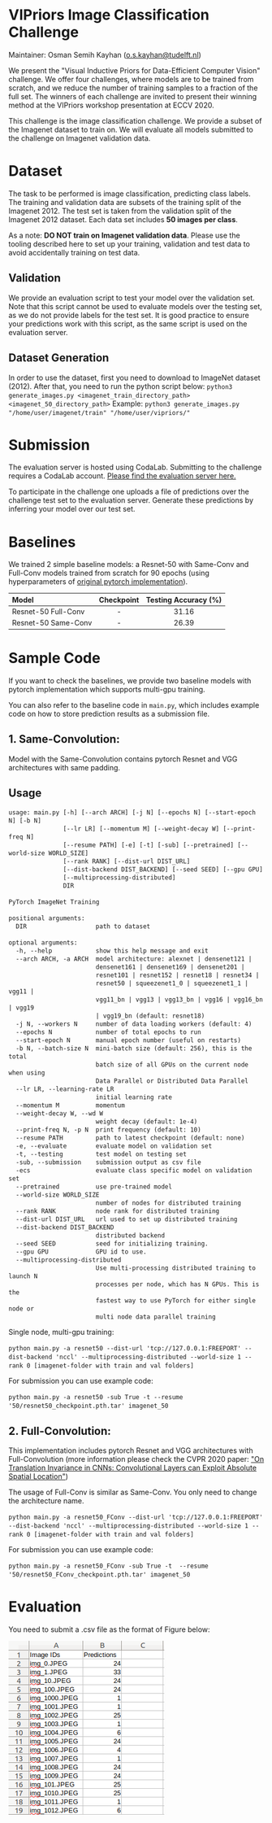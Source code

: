 # VIPriors Image Classification Challenge

Maintainer: Osman Semih Kayhan (o.s.kayhan@tudelft.nl)

We present the "Visual Inductive Priors for Data-Efficient Computer Vision" challenge. We offer four challenges, where models are to be trained from scratch, and we reduce the number of training samples to a fraction of the full set. The winners of each challenge are invited to present their winning method at the VIPriors workshop presentation at ECCV 2020.

This challenge is the image classification challenge. We provide a subset of the Imagenet dataset to train on. We will evaluate all models submitted to the challenge on Imagenet validation data.

# Dataset

The task to be performed is image classification, predicting class labels. The training and validation data are subsets of the training split of the Imagenet 2012. The test set is taken from the validation split of the Imagenet 2012 dataset. Each data set includes **50 images per class**.

As a note: **DO NOT train on Imagenet validation data**. Please use the tooling described here to set up your training, validation and test data to avoid accidentally training on test data.


## Validation

We provide an evaluation script to test your model over the validation set. Note that this script cannot be used to evaluate models over the testing set, as we do not provide labels for the test set. It is good practice to ensure your predictions work with this script, as the same script is used on the evaluation server.

## Dataset Generation

In order to use the dataset, first you need to download to ImageNet dataset (2012). After that, you need to run the python script below: 
`python3 generate_images.py <imagenet_train_directory_path> <imagenet_50_directory_path>`
Example:
`python3 generate_images.py "/home/user/imagenet/train" "/home/user/vipriors/"`

# Submission

The evaluation server is hosted using CodaLab. Submitting to the challenge requires a CodaLab account.
[
Please find the evaluation server here.](https://competitions.codalab.org/competitions/23713)

To participate in the challenge one uploads a file of predictions over the challenge test set to the evaluation server. Generate these predictions by inferring your model over our test set. 

# Baselines

We trained 2 simple baseline models: a Resnet-50 with Same-Conv and Full-Conv models trained from scratch for 90 epochs (using hyperparameters of [original pytorch implementation](https://github.com/pytorch/examples/tree/master/imagenet)).

|        Model        | Checkpoint | Testing Accuracy (%) |
|:--------------------|:----------:|:--------------------:|
| Resnet-50 Full-Conv |      -     |         31.16        |
| Resnet-50 Same-Conv |      -     |         26.39        |

# Sample Code
If you want to check the baselines, we provide two baseline models with pytorch implementation which supports multi-gpu training.

You can also refer to the baseline code in `main.py`, which includes example code on how to store prediction results as a submission file.

## 1. Same-Convolution:

Model with the Same-Convolution contains pytorch Resnet and VGG architectures with same padding. 

## Usage
```
usage: main.py [-h] [--arch ARCH] [-j N] [--epochs N] [--start-epoch N] [-b N]
               [--lr LR] [--momentum M] [--weight-decay W] [--print-freq N]
               [--resume PATH] [-e] [-t] [-sub] [--pretrained] [--world-size WORLD_SIZE]
               [--rank RANK] [--dist-url DIST_URL]
               [--dist-backend DIST_BACKEND] [--seed SEED] [--gpu GPU]
               [--multiprocessing-distributed]
               DIR

PyTorch ImageNet Training

positional arguments:
  DIR                   path to dataset

optional arguments:
  -h, --help            show this help message and exit
  --arch ARCH, -a ARCH  model architecture: alexnet | densenet121 |
                        densenet161 | densenet169 | densenet201 |
                        resnet101 | resnet152 | resnet18 | resnet34 |
                        resnet50 | squeezenet1_0 | squeezenet1_1 | vgg11 |
                        vgg11_bn | vgg13 | vgg13_bn | vgg16 | vgg16_bn | vgg19
                        | vgg19_bn (default: resnet18)
  -j N, --workers N     number of data loading workers (default: 4)
  --epochs N            number of total epochs to run
  --start-epoch N       manual epoch number (useful on restarts)
  -b N, --batch-size N  mini-batch size (default: 256), this is the total
                        batch size of all GPUs on the current node when using
                        Data Parallel or Distributed Data Parallel
  --lr LR, --learning-rate LR
                        initial learning rate
  --momentum M          momentum
  --weight-decay W, --wd W
                        weight decay (default: 1e-4)
  --print-freq N, -p N  print frequency (default: 10)
  --resume PATH         path to latest checkpoint (default: none)
  -e, --evaluate        evaluate model on validation set
  -t, --testing         test model on testing set
  -sub, --submission    submission output as csv file
  -ecs                  evaluate class specific model on validation set
  --pretrained          use pre-trained model
  --world-size WORLD_SIZE
                        number of nodes for distributed training
  --rank RANK           node rank for distributed training
  --dist-url DIST_URL   url used to set up distributed training
  --dist-backend DIST_BACKEND
                        distributed backend
  --seed SEED           seed for initializing training.
  --gpu GPU             GPU id to use.
  --multiprocessing-distributed
                        Use multi-processing distributed training to launch N
                        processes per node, which has N GPUs. This is the
                        fastest way to use PyTorch for either single node or
                        multi node data parallel training
```
Single node, multi-gpu training:

`python main.py -a resnet50 --dist-url 'tcp://127.0.0.1:FREEPORT' --dist-backend 'nccl' --multiprocessing-distributed --world-size 1 --rank 0 [imagenet-folder with train and val folders]`

For submission you can use example code:

`python main.py -a resnet50 -sub True -t --resume '50/resnet50_checkpoint.pth.tar' imagenet_50`

## 2. Full-Convolution:

This implementation includes pytorch Resnet and VGG architectures with Full-Convolution (more information please check the CVPR 2020 paper: ["On Translation Invariance in CNNs: Convolutional Layers can Exploit Absolute Spatial Location"](https://arxiv.org/abs/2003.07064))

The usage of Full-Conv is similar as Same-Conv. You only need to change the architecture name.

`python main.py -a resnet50_FConv --dist-url 'tcp://127.0.0.1:FREEPORT' --dist-backend 'nccl' --multiprocessing-distributed --world-size 1 --rank 0 [imagenet-folder with train and val folders]`

For submission you can use example code:

`python main.py -a resnet50_FConv -sub True -t  --resume '50/resnet50_FConv_checkpoint.pth.tar' imagenet_50 `

# Evaluation

You need to submit a .csv file as the format of Figure below:

![csv_example](csv_example.png)
